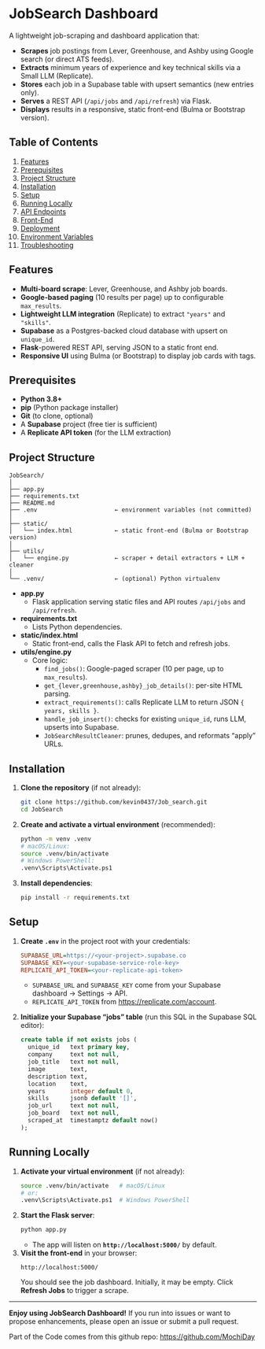 # JobSearch Dashboard

A lightweight job-scraping and dashboard application that:

- **Scrapes** job postings from Lever, Greenhouse, and Ashby using Google search (or direct ATS feeds).
- **Extracts** minimum years of experience and key technical skills via a Small LLM (Replicate).
- **Stores** each job in a Supabase table with upsert semantics (new entries only).
- **Serves** a REST API (`/api/jobs` and `/api/refresh`) via Flask.
- **Displays** results in a responsive, static front-end (Bulma or Bootstrap version).

## Table of Contents
1. [Features](#features)
2. [Prerequisites](#prerequisites)
3. [Project Structure](#project-structure)
4. [Installation](#installation)
5. [Setup](#setup)
6. [Running Locally](#running-locally)
7. [API Endpoints](#api-endpoints)
8. [Front-End](#front-end)
9. [Deployment](#deployment)
10. [Environment Variables](#environment-variables)
11. [Troubleshooting](#troubleshooting)

## Features
- **Multi-board scrape**: Lever, Greenhouse, and Ashby job boards.
- **Google‐based paging** (10 results per page) up to configurable `max_results`.
- **Lightweight LLM integration** (Replicate) to extract `"years"` and `"skills"`.
- **Supabase** as a Postgres-backed cloud database with upsert on `unique_id`.
- **Flask**-powered REST API, serving JSON to a static front end.
- **Responsive UI** using Bulma (or Bootstrap) to display job cards with tags.

## Prerequisites
- **Python 3.8+**
- **pip** (Python package installer)
- **Git** (to clone, optional)
- A **Supabase** project (free tier is sufficient)
- A **Replicate API token** (for the LLM extraction)

## Project Structure
```
JobSearch/
│
├── app.py
├── requirements.txt
├── README.md
├── .env                      ← environment variables (not committed)
│
├── static/
│   └── index.html            ← static front-end (Bulma or Bootstrap version)
│
├── utils/
│   └── engine.py             ← scraper + detail extractors + LLM + cleaner
│
└── .venv/                    ← (optional) Python virtualenv
```

- **app.py**
  - Flask application serving static files and API routes `/api/jobs` and `/api/refresh`.
- **requirements.txt**
  - Lists Python dependencies.
- **static/index.html**
  - Static front-end, calls the Flask API to fetch and refresh jobs.
- **utils/engine.py**
  - Core logic:
    - `find_jobs()`: Google-paged scraper (10 per page, up to `max_results`).
    - `get_{lever,greenhouse,ashby}_job_details()`: per-site HTML parsing.
    - `extract_requirements()`: calls Replicate LLM to return JSON `{ years, skills }`.
    - `handle_job_insert()`: checks for existing `unique_id`, runs LLM, upserts into Supabase.
    - `JobSearchResultCleaner`: prunes, dedupes, and reformats “apply” URLs.

## Installation
1. **Clone the repository** (if not already):
   ```bash
   git clone https://github.com/kevin0437/Job_search.git
   cd JobSearch
   ```
2. **Create and activate a virtual environment** (recommended):
   ```bash
   python -m venv .venv
   # macOS/Linux:
   source .venv/bin/activate
   # Windows PowerShell:
   .venv\Scripts\Activate.ps1
   ```
3. **Install dependencies**:
   ```bash
   pip install -r requirements.txt
   ```

## Setup
1. **Create `.env`** in the project root with your credentials:
   ```ini
   SUPABASE_URL=https://<your-project>.supabase.co
   SUPABASE_KEY=<your-supabase-service-role-key>
   REPLICATE_API_TOKEN=<your-replicate-api-token>
   ```
   - `SUPABASE_URL` and `SUPABASE_KEY` come from your Supabase dashboard → Settings → API.
   - `REPLICATE_API_TOKEN` from https://replicate.com/account.

2. **Initialize your Supabase “jobs” table** (run this SQL in the Supabase SQL editor):
   ```sql
   create table if not exists jobs (
     unique_id   text primary key,
     company     text not null,
     job_title   text not null,
     image       text,
     description text,
     location    text,
     years       integer default 0,
     skills      jsonb default '[]',
     job_url     text not null,
     job_board   text not null,
     scraped_at  timestamptz default now()
   );
   ```

## Running Locally
1. **Activate your virtual environment** (if not already):
   ```bash
   source .venv/bin/activate   # macOS/Linux
   # or:
   .venv\Scripts\Activate.ps1  # Windows PowerShell
   ```
2. **Start the Flask server**:
   ```bash
   python app.py
   ```
   - The app will listen on **`http://localhost:5000/`** by default.
3. **Visit the front-end** in your browser:
   ```
   http://localhost:5000/
   ```
   You should see the job dashboard. Initially, it may be empty. Click **Refresh Jobs** to trigger a scrape.


---
**Enjoy using JobSearch Dashboard!** If you run into issues or want to propose enhancements, please open an issue or submit a pull request.

Part of the Code comes from this github repo: https://github.com/MochiDay
